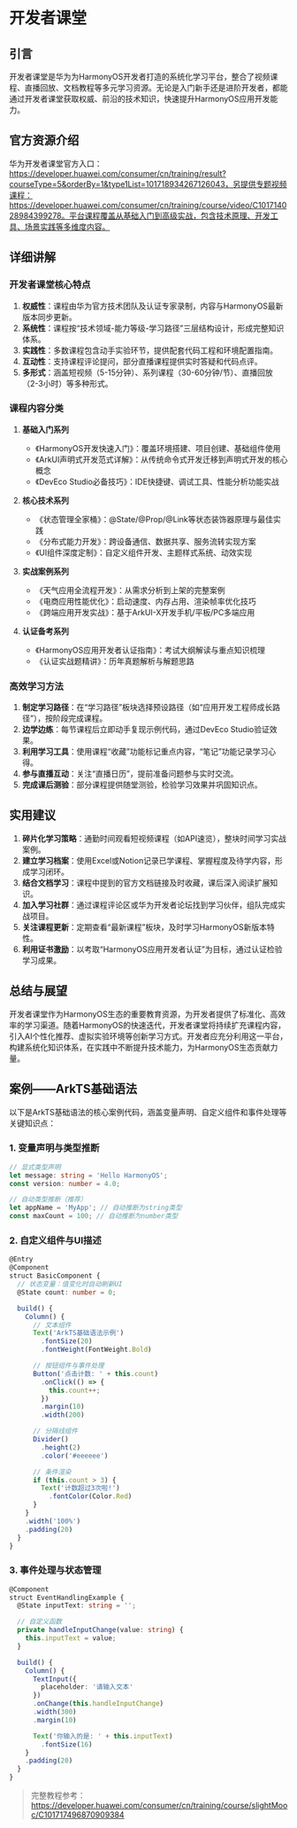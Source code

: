 # 开发者课堂

## 引言
开发者课堂是华为为HarmonyOS开发者打造的系统化学习平台，整合了视频课程、直播回放、文档教程等多元学习资源。无论是入门新手还是进阶开发者，都能通过开发者课堂获取权威、前沿的技术知识，快速提升HarmonyOS应用开发能力。

## 官方资源介绍
华为开发者课堂官方入口：https://developer.huawei.com/consumer/cn/training/result?courseType=5&orderBy=1&type1List=101718934267126043，另提供专题视频课程：https://developer.huawei.com/consumer/cn/training/course/video/C101714028984399278。平台课程覆盖从基础入门到高级实战，包含技术原理、开发工具、场景实践等多维度内容。

## 详细讲解
### 开发者课堂核心特点
1. **权威性**：课程由华为官方技术团队及认证专家录制，内容与HarmonyOS最新版本同步更新。
2. **系统性**：课程按“技术领域-能力等级-学习路径”三层结构设计，形成完整知识体系。
3. **实践性**：多数课程包含动手实验环节，提供配套代码工程和环境配置指南。
4. **互动性**：支持课程评论提问，部分直播课程提供实时答疑和代码点评。
5. **多形式**：涵盖短视频（5-15分钟）、系列课程（30-60分钟/节）、直播回放（2-3小时）等多种形式。

### 课程内容分类
1. **基础入门系列**
   - 《HarmonyOS开发快速入门》：覆盖环境搭建、项目创建、基础组件使用
   - 《ArkUI声明式开发范式详解》：从传统命令式开发迁移到声明式开发的核心概念
   - 《DevEco Studio必备技巧》：IDE快捷键、调试工具、性能分析功能实战

2. **核心技术系列**
   - 《状态管理全家桶》：@State/@Prop/@Link等状态装饰器原理与最佳实践
   - 《分布式能力开发》：跨设备通信、数据共享、服务流转实现方案
   - 《UI组件深度定制》：自定义组件开发、主题样式系统、动效实现

3. **实战案例系列**
   - 《天气应用全流程开发》：从需求分析到上架的完整案例
   - 《电商应用性能优化》：启动速度、内存占用、渲染帧率优化技巧
   - 《跨端应用开发实战》：基于ArkUI-X开发手机/平板/PC多端应用

4. **认证备考系列**
   - 《HarmonyOS应用开发者认证指南》：考试大纲解读与重点知识梳理
   - 《认证实战题精讲》：历年真题解析与解题思路

### 高效学习方法
1. **制定学习路径**：在“学习路径”板块选择预设路径（如“应用开发工程师成长路径”），按阶段完成课程。
2. **边学边练**：每节课程后立即动手复现示例代码，通过DevEco Studio验证效果。
3. **利用学习工具**：使用课程“收藏”功能标记重点内容，“笔记”功能记录学习心得。
4. **参与直播互动**：关注“直播日历”，提前准备问题参与实时交流。
5. **完成课后测验**：部分课程提供随堂测验，检验学习效果并巩固知识点。

## 实用建议
1. **碎片化学习策略**：通勤时间观看短视频课程（如API速览），整块时间学习实战案例。
2. **建立学习档案**：使用Excel或Notion记录已学课程、掌握程度及待学内容，形成学习闭环。
3. **结合文档学习**：课程中提到的官方文档链接及时收藏，课后深入阅读扩展知识。
4. **加入学习社群**：通过课程评论区或华为开发者论坛找到学习伙伴，组队完成实战项目。
5. **关注课程更新**：定期查看“最新课程”板块，及时学习HarmonyOS新版本特性。
6. **利用证书激励**：以考取“HarmonyOS应用开发者认证”为目标，通过认证检验学习成果。

## 总结与展望
开发者课堂作为HarmonyOS生态的重要教育资源，为开发者提供了标准化、高效率的学习渠道。随着HarmonyOS的快速迭代，开发者课堂将持续扩充课程内容，引入AI个性化推荐、虚拟实验环境等创新学习方式。开发者应充分利用这一平台，构建系统化知识体系，在实践中不断提升技术能力，为HarmonyOS生态贡献力量。

## 案例——ArkTS基础语法

以下是ArkTS基础语法的核心案例代码，涵盖变量声明、自定义组件和事件处理等关键知识点：

### 1. 变量声明与类型推断
```typescript
// 显式类型声明
let message: string = 'Hello HarmonyOS';
const version: number = 4.0;

// 自动类型推断（推荐）
let appName = 'MyApp'; // 自动推断为string类型
const maxCount = 100; // 自动推断为number类型
```

### 2. 自定义组件与UI描述
```typescript
@Entry
@Component
struct BasicComponent {
  // 状态变量：值变化时自动刷新UI
  @State count: number = 0;

  build() {
    Column() {
      // 文本组件
      Text('ArkTS基础语法示例')
        .fontSize(20)
        .fontWeight(FontWeight.Bold)

      // 按钮组件与事件处理
      Button('点击计数: ' + this.count)
        .onClick(() => {
          this.count++;
        })
        .margin(10)
        .width(200)

      // 分隔线组件
      Divider()
        .height(2)
        .color('#eeeeee')

      // 条件渲染
      if (this.count > 3) {
        Text('计数超过3次啦!')
          .fontColor(Color.Red)
      }
    }
    .width('100%')
    .padding(20)
  }
}
```

### 3. 事件处理与状态管理
```typescript
@Component
struct EventHandlingExample {
  @State inputText: string = '';

  // 自定义函数
  private handleInputChange(value: string) {
    this.inputText = value;
  }

  build() {
    Column() {
      TextInput({
        placeholder: '请输入文本'
      })
      .onChange(this.handleInputChange)
      .width(300)
      .margin(10)

      Text('你输入的是: ' + this.inputText)
        .fontSize(16)
    }
    .padding(20)
  }
}
```

> 完整教程参考：https://developer.huawei.com/consumer/cn/training/course/slightMooc/C101717496870909384
